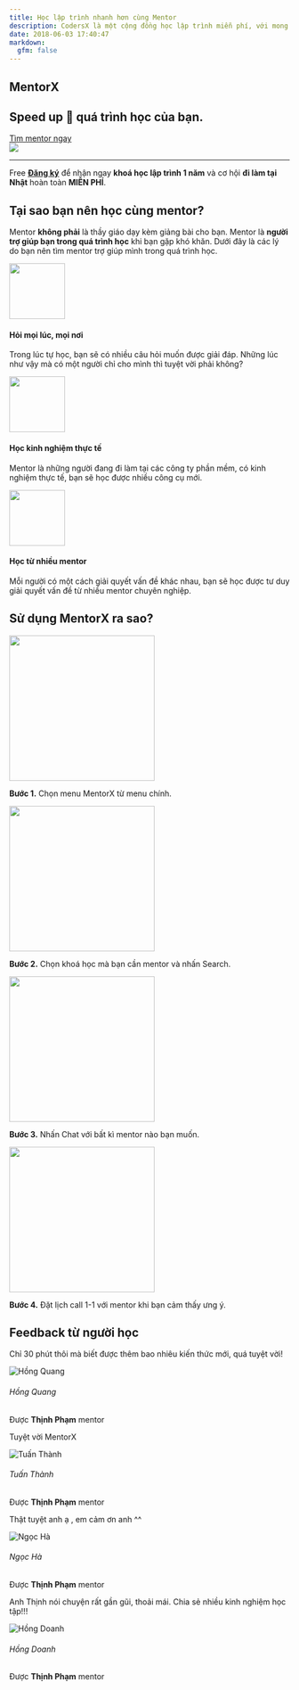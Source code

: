 ```yaml
---
title: Học lập trình nhanh hơn cùng Mentor
description: CodersX là một cộng đồng học lập trình miễn phí, với mong muốn tất cả mọi người ở khắp nơi trên thế giới được học lập trình miễn phí.
date: 2018-06-03 17:40:47
markdown:
  gfm: false
---
```


<div class="main-container">
  <section class="cover height-80 text-center">
    <div class="container pos-vertical-center">
      <div class="row">
        <div class="col-md-10 col-lg-12">
          <h1 class="color--primary">MentorX</h1>
          <h2 class="h1">Speed up 🚀 quá trình học của bạn.</h2>
          <a class="btn btn--primary type--uppercase"
            href="https://school.coders-x.com/coding-mentor"
            target="_blank">
            <span class="btn__text">
              Tìm mentor ngay
            </span>
          </a>
          <!--end of modal instance-->
        </div>
      </div>
      <!--end of row-->
    </div>
    <!--end of container-->
  </section>
  <img class="d-none" src="https://coders-x.com/images/meta-cover.jpg" />

  <section class="cta cta-4 space--xxs unpad--bottom">
    <div class="container">
      <div class="row">
        <div class="col-md-12 text-center">
          <hr>
          <span class="label label--inline">Free</span>
          <span><a href="http://school.coders-x.com/register" target="_blank"><b>Đăng ký</b></a> để nhận ngay <b class="color--primary-2">khoá học lập trình 1 năm</b> và cơ hội <b class="color--primary-2">đi làm tại Nhật</b> hoàn toàn <b class="color--primary-2">MIỄN PHÍ</b>.</span>
        </div>
      </div>
      <!--end of row-->
    </div>
    <!--end of container-->
  </section>

  <section>
    <div class="container">
        <div class="row justify-content-center pb-5">
            <div class="col-md-8 text-center">
                <h2>Tại sao bạn nên học cùng mentor?</h2>
                <p class="lead">
                    Mentor <b>không phải</b> là thầy giáo dạy kèm giảng bài cho bạn. Mentor là <b>người trợ giúp bạn trong quá trình học</b> khi bạn gặp khó khăn. Dưới đây là các lý do bạn nên tìm mentor trợ giúp mình trong quá trình học.
                </p>
            </div>
        </div>
        <div class="row text-center">
            <div class="col-md-4">
                <div class="feature feature-3 boxed boxed--lg boxed--border">
                    <img height="100" src="/images/mentor/time-management.svg">
                    <h4>Hỏi mọi lúc, mọi nơi</h4>
                    <p>
                        Trong lúc tự học, bạn sẽ có nhiều câu hỏi muốn được giải đáp. Những lúc như vậy mà có một người chỉ cho mình thì tuyệt vời phải không?
                    </p>
                </div>
            </div>
            <div class="col-md-4">
                <div class="feature feature-3 boxed boxed--lg boxed--border">
                    <img height="100" src="/images/mentor/teaching.svg">
                    <h4>Học kinh nghiệm thực tế</h4>
                    <p>
                        Mentor là những người đang đi làm tại các công ty phần mềm, có kinh nghiệm thực tế, bạn sẽ học được nhiều công cụ mới.
                    </p>
                </div>
            </div>
            <div class="col-md-4">
                <div class="feature feature-3 boxed boxed--lg boxed--border">
                    <img height="100" src="/images/mentor/group.svg">
                    <h4>Học từ nhiều mentor</h4>
                    <p>
                        Mỗi người có một cách giải quyết vấn đề khác nhau, bạn sẽ học được tư duy giải quyết vấn đề từ nhiều mentor chuyên nghiệp.
                    </p>
                </div>
            </div>
        </div>
    </div>
  </section>

  <section>
    <div class="container">
      <div class="row pb-5">
        <div class="col-md-12 text-center">
            <h2>Sử dụng MentorX ra sao?</h2>
        </div>
      </div>
      <div class="row text-center">
        <div class="col-md-3 mb-5">
            <img class="rounded-circle border" width="261" src="/images/mentor/how-1.png">
            <p><b>Bước 1.</b> Chọn menu MentorX từ menu chính.</p>
        </div>
        <div class="col-md-3 mb-5">
            <img class="rounded-circle border" width="261" src="/images/mentor/how-2.png">
            <p><b>Bước 2.</b> Chọn khoá học mà bạn cần mentor và nhấn Search.</p>
        </div>
        <div class="col-md-3 mb-5">
            <img class="rounded-circle border" width="261" src="/images/mentor/how-3.png">
            <p><b>Bước 3.</b> Nhấn Chat với bất kì mentor nào bạn muốn.</p>
        </div>
        <div class="col-md-3 mb-5">
            <img class="rounded-circle border" width="261" src="/images/mentor/how-4.png">
            <p><b>Bước 4.</b> Đặt lịch call 1-1 với mentor khi bạn cảm thấy ưng ý.</p>
        </div>
      </div>
      <!--end of row-->
    </div>
    <!--end of container-->
  </section>
 
  <section>
      <div class="container">
        <div class="row">
          <div class="col-md-12 text-center">
              <h2>
                  Feedback từ người học
              </h2>
          </div>
        </div>
        <div class="row">
            <div class="col-lg-3 col-md-6 mb35">
                                  <div class="box-feedback">
                                      <div class="box-feedback__content mb15">
                                          <p class="comment">
                                              Chỉ 30 phút thôi mà biết được thêm bao nhiêu kiến thức mới, quá tuyệt vời!
                                          </p>
                                      </div>
                                      <div class="box-feedback__info">
                                          <div class="row align-items-center">
                                              <div class="col-3">
                                                  <div class="box-feedback__avatar">
                                                      <img src="/images/avatar-default.svg" alt="Hồng Quang">
                                                  </div>
                                              </div>
                                              <div class="col-9">
                                                  <h6 class="box-feedback__name">
                                                      Hồng Quang
                                                  </h6>
                                                  <p class="box-feedback__mentor">
                                                      Được <strong>Thịnh Phạm</strong> mentor
                                                  </p>
                                              </div>
                                          </div>
                                      </div>
                                  </div>
                              </div>
            <div class="col-lg-3 col-md-6 mb35">
                            <div class="box-feedback">
                                <div class="box-feedback__content mb15">
                                    <p class="comment">
                                        Tuyệt vời MentorX
                                    </p>
                                </div>
                                <div class="box-feedback__info">
                                    <div class="row align-items-center">
                                        <div class="col-3">
                                            <div class="box-feedback__avatar">
                                                <img src="/images/avatar-default.svg" alt="Tuấn Thành">
                                            </div>
                                        </div>
                                        <div class="col-9">
                                            <h6 class="box-feedback__name">
                                                Tuấn Thành
                                            </h6>
                                            <p class="box-feedback__mentor">
                                                Được <strong>Thịnh Phạm</strong> mentor
                                            </p>
                                        </div>
                                    </div>
                                </div>
                            </div>
                        </div>
            <div class="col-lg-3 col-md-6 mb35">
                            <div class="box-feedback">
                                <div class="box-feedback__content mb15">
                                    <p class="comment">
                                        Thật tuyệt anh ạ , em cảm ơn anh ^^
                                    </p>
                                </div>
                                <div class="box-feedback__info">
                                    <div class="row align-items-center">
                                        <div class="col-3">
                                            <div class="box-feedback__avatar">
                                                <img src="/images/avatar-default.svg" alt="Ngọc Hà">
                                            </div>
                                        </div>
                                        <div class="col-9">
                                            <h6 class="box-feedback__name">
                                                Ngọc Hà
                                            </h6>
                                            <p class="box-feedback__mentor">
                                                Được <strong>Thịnh Phạm</strong> mentor
                                            </p>
                                        </div>
                                    </div>
                                </div>
                            </div>
                        </div>                              
            <div class="col-lg-3 col-md-6 mb35">
                            <div class="box-feedback">
                                <div class="box-feedback__content mb15">
                                    <p class="comment">
                                        Anh Thịnh nói chuyện rất gần gũi, thoải mái. Chia sẻ nhiều kinh nghiệm học tập!!!
                                    </p>
                                </div>
                                <div class="box-feedback__info">
                                    <div class="row align-items-center">
                                        <div class="col-3">
                                            <div class="box-feedback__avatar">
                                                <img src="/images/avatar-default.svg" alt="Hồng Doanh">
                                            </div>
                                        </div>
                                        <div class="col-9">
                                            <h6 class="box-feedback__name">
                                                Hồng Doanh
                                            </h6>
                                            <p class="box-feedback__mentor">
                                                Được <strong>Thịnh Phạm</strong> mentor
                                            </p>
                                        </div>
                                    </div>
                                </div>
                            </div>
                        </div>
        </div>
        <!--end of row-->
      </div>
      <!--end of container-->
    </section>
</h5>
